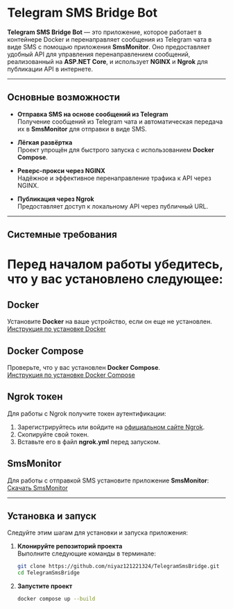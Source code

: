 # Telegram SMS Bridge Bot

**Telegram SMS Bridge Bot** — это приложение, которое работает в контейнере Docker и перенаправляет сообщения из Telegram чата в виде SMS с помощью приложения **SmsMonitor**. Оно предоставляет удобный API для управления перенаправлением сообщений, реализованный на **ASP.NET Core**, и использует **NGINX** и **Ngrok** для публикации API в интернете.

---

## Основные возможности

- **Отправка SMS на основе сообщений из Telegram**  
  Получение сообщений из Telegram чата и автоматическая передача их в **SmsMonitor** для отправки в виде SMS.

- **Лёгкая развёртка**  
  Проект упрощён для быстрого запуска с использованием **Docker Compose**.

- **Реверс-прокси через NGINX**  
  Надёжное и эффективное перенаправление трафика к API через NGINX.

- **Публикация через Ngrok**  
  Предоставляет доступ к локальному API через публичный URL.

---

## Системные требования

# Перед началом работы убедитесь, что у вас установлено следующее:

## Docker  
Установите **Docker** на ваше устройство, если он еще не установлен.  
[Инструкция по установке Docker](https://docs.docker.com/get-docker/)

## Docker Compose  
Проверьте, что у вас установлен **Docker Compose**.  
[Инструкция по установке Docker Compose](https://docs.docker.com/compose/install/)

## Ngrok токен  
Для работы с Ngrok получите токен аутентификации:  
1. Зарегистрируйтесь или войдите на [официальном сайте Ngrok](https://ngrok.com/).
2. Скопируйте свой токен.
3. Вставьте его в файл **ngrok.yml** перед запуском.

## SmsMonitor  
Для работы с отправкой SMS установите приложение **SmsMonitor**:  
[Скачать SmsMonitor](https://github.com/niyaz121221324/SmsMonitor/)

---

## Установка и запуск

Следуйте этим шагам для установки и запуска приложения:

1. **Клонируйте репозиторий проекта**  
   Выполните следующие команды в терминале:  
   ```bash
   git clone https://github.com/niyaz121221324/TelegramSmsBridge.git
   cd TelegramSmsBridge
2. **Запустите проект**
   ```bash
   docker compose up --build
